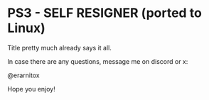 # PS3 - SELF RESIGNER (ported to Linux)
Title pretty much already says it all.

In case there are any questions, message me
on discord or x: 

@erarnitox

Hope you enjoy!